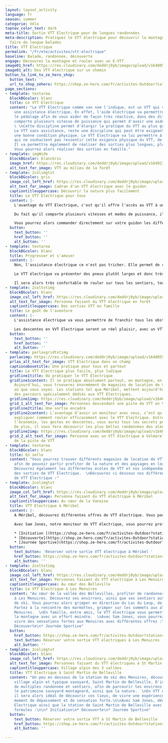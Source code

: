 ```yaml
---
layout: layout_activity
language: fr
season: summer
categorie: Vélo
topnav_color_text: dark
meta-title: Sortie VTT Electrique pour de longues randonnées
meta-description: Pratiquez le VTT électrique pour découvrir la montagne à vélo et
  faire de longue balades
title: VTT Electrique
permalink: "/fr/ete/activites/vtt-electrique"
baseline: Balade, randonnée, découverte
engage: Découvrez la montagne et rouler avec un E-VTT
image01_href: https://res.cloudinary.com/deddrj0yb/image/upload/v1648055624/website/summer/julian-hochgesang-jyoTLVMv9So-unsplash.jpg
image01_alt: Des VTT électrique sur un chemin
button_to_link_to_ze_hero_shop:
  button_text: ''
  url_to_shop_zehero: https://shop.ze-hero.com/fr/activites-Outdoor?calessonstype=all&catypegenderlistsummer=all&calessonsactivitytype=VTT&start-date=
page_sections:
- template: textarea
  blockBGcolor: blanc
  title: Le VTT Electrique
  content: "Le VTT Electrique comme son nom l'indique, est un VTT qui va comporter
    une assistance électrique. En effet, l'aide électrique va permettre d'assister
    le pédalage afin de vous aider de façon très réactive, dans des difficultés. Il
    comporte plusieurs vitesse de puissance qui permet d'avoir une aide plus importante.
    \ \nCette discipline permet d'élargir la pratique du VTT au plus grand nombre.
    Le VTT sans assistance, reste une discipline qui peut être exigeante, qui demande
    une bonne condition physique. Le VTT Electrique va lui permettre à des personnes
    qui ne souhaitent pas ressentir cette exigence physique du VTT, de partir en balade.
    Il va permettre également de réaliser des sorties plus longues, plus facilement.
    Vous pourrez alors réaliser des sorties en famille."
- template: imgWide
  blockBGcolor: blancGris
  image_href: https://res.cloudinary.com/deddrj0yb/image/upload/v1649234241/website/assets/Recadr%C3%A9es/vtt.png
  alt_text_for_image: VTT au milieu de la forêt
- template: 2colimgtxt
  blockBGcolor: gris
  image_col_left_href: https://res.cloudinary.com/deddrj0yb/image/upload/v1648055580/website/summer/markus-spiske-B80FcaDLWCc-unsplash.jpg
  alt_text_for_image: Cadran d'un VTT électrique avec le guidon
  captiontitleuppercase: Découvrir la nature plus facilement
  title: Le VTT Electrique pour tous
  content: |-
    L'avantage du VTT Electrique, c'est qu'il offre l'accès au VTT à un très large public. Son assistance permet d'ouvrir les possibilités de sorties longues, d'accéder à des lieux trop dur physiquement en VTT basique.

    Du fait qu'il comporte plusieurs vitesses et modes de puissance, il permet de jauger, en fonction de l'intensité que vous voulez mettre, sa vitesse. Si vous pédalez en puissance 1, la sortie sera très "sport", plus exigeante. La puissance maximale, elle va vous aider énormément mais la batterie se videra beaucoup plus vite. Par contre, l'aide de la puissance du VTT Electrique s'arrête à partir de 25km/h. Il faut trouver le bon équilibre entre l'assistance électrique, le pédalage, la difficulté, l'effort musculaire ainsi que l'économie de la batterie. L'inconvénient de ce VTT est que si votre batterie est à plat, le VTT est vraiment très lourd, il sera alors très difficile de grimper une côte sans assistance.

    Vous pourrez alors commander directement sur votre guidon les différents modes de puissance pour l'assistance électrique.
  button:
    text_button: ''
    href_button: ''
    alt_button: ''
- template: textarea
  blockBGcolor: blanc
  title: Progresser et s'amuser
  content: |-
    Non, l'assistance électrique ce n'est pas tricher. Elle permet de réussir des ascensions, des randonnées avec beaucoup plus de dénivelé et de kilomètres, à des personnes qui auraient plus réticent avec un VTT normal. Elle permet de progresser en VTT, de comprendre comment bien grimper, gérer ses vitesses et ses plateaux. C'est également un excellent moyen de découvrir la montagne pour des personnes qui ne veulent pas avoir une activité trop exigeante physiquement.

    Le VTT électrique va présenter des pneus plutôt larges et donc très stables. Vous pourrez descendre plus sereinement des chemins de cailloux techniques. Le poids plus important d'un VTT électrique que d'un VTT classique, sera réparti vers le bas au centre du cadre. Cela apporter aussi plus de stabilité au VTT.

    Il sera alors très confortable de rouler sur tous les sentiers, tous les types de terrains. Peu importe le dénivelé, les difficultés du passage et sa technicité, avec le VTT Electrique vous pourrez passer sans problème.
- template: 2coltxtimg
  blockBGcolor: blanc
  image_col_left_href: https://res.cloudinary.com/deddrj0yb/image/upload/v1648055609/website/summer/luca-beani-ht1qetmbaxs-unsplash.jpg
  alt_text_for_image: Personne faisant du VTT électrique en forêt
  captiontitleuppercase: Des sorties VTT en famille
  title: Le goût de l'aventure
  content: |-
    L'assistance électrique va vous permettre de franchir tous les obstacles et terrains. Vous pourrez alors vous concentrer pleinement sur votre trajectoire et le chemin sur lequel vous roulez.

    Les descentes en VVT Electrique seront un réel plaisir, avec un VTT qui sera stable, très joueur, rapide et maniable. Il permet "d'effacer" les grandes différences de niveau dans un groupe. Cela permet de partir dans un groupe beaucoup plus homogène qu'en VTT classique. Le goût de l'aventure ne fait que commencer et les sorties en VTT Electrique vous emmèneront découvrir de nouvelles expériences.
  button:
    text_button: ''
    href_button: ''
    alt_button: ''
- template: parlaxgridtxtimg
  parlaximg: https://res.cloudinary.com/deddrj0yb/image/upload/v1648055673/website/summer/matthias-patzuda-_ezqPPf8Cpk-unsplash.jpg
  prlax_alt_text_for_image: VTT Electrique dans un champ
  captionabovetitle: Une pratique pour tous et partout
  title: Le VTT Electrique plus facile, plus ludique
  gridline1title: Où pratiquer le VTT Electrique
  gridline1content: Il se pratique absolument partout, en montagne, en forêt, en garrigue.
    Aujourd'hui, vous trouverez énormément de magasins de location de VTT Electrique
    où que vous soyez. Les stations tel que Méribel, mettent aujourd'hui en place
    des parcours spécialement dédiés aux VTT Electriques.
  gridline1img: https://res.cloudinary.com/deddrj0yb/image/upload/v1646912722/website/summer/graziano-de-maio-EhwpPCZIzf4-unsplash.jpg
  grid_1_alt_text_for_image: Personnes descendant une piste de VTT en VTT électrique
  gridline2title: Une sortie encadré
  gridline2content: L’avantage d’avoir un moniteur avec vous, c’est qu’il va vous
    expliquer comment rouler efficacement avec le VTT Electrique. Entre la technique,
    l’économie, les gestes en descentes, vous aurez tous les secrets pour bien rouler.
    De plus, il vous fera découvrir les plus belles randonnées des alentours.
  gridline2img: https://res.cloudinary.com/deddrj0yb/image/upload/v1648110488/website/summer/IMG_20201110_155723.jpg
  grid_2_alt_text_for_image: Personne avec un VTT électrique à Valmorel au sommet
    de la piste de VTT
- template: textarea
  blockBGcolor: blanc
  title: En selle
  content: "Vous pourrez trouver différents magasins de location de VTT Electrique
    afin de pouvoir partir profiter de la nature et des paysages en louant votre vélo.
    Découvrez également les différentes écoles de VTT et nos indépendants qui proposent
    des sorties de VTT Electrique.  \nDécouvrez ci dessous nos différentes offres
    de VTT Electrique :"
- template: 2colimgtxt
  blockBGcolor: blanc
  image_col_left_href: https://res.cloudinary.com/deddrj0yb/image/upload/v1648132826/website/M%C3%A9ribel/48230034906_3f54e7e3a3_c.jpg
  alt_text_for_image: Personne faisant du VTT éléctrique à Méribel
  captiontitleuppercase: Au cœur de la Vanoise
  title: VTT Electrique à Méribel
  content: |-
    A Méribel, découvrez différentes offres de VTT électrique. Vous pourrez profiter de vous initier, de randonner en famille à VTT électrique au cœur des montagnes de Méribel. Entre ses hameaux, ses villages, ses lacs et ses prairies, découvrez la montagne sur selle pour un plaisir intense.

    Avec Sam Jones, notre moniteur de VTT électrique, vous pourrez profiter de différentes offres à VTT électrique à Méribel :

    * [Initiation ](https://shop.ze-hero.com/fr/activites-Outdoor?station=M%C3%A9ribel&calessonstype=all&catypegenderlistsummer=all&calessonsactivitytype=VTT&start-date=)
    * [Découverte](https://shop.ze-hero.com/fr/activites-Outdoor?station=M%C3%A9ribel&calessonstype=all&catypegenderlistsummer=all&calessonsactivitytype=VTT&start-date=)
    * [Journée Sportive](https://shop.ze-hero.com/fr/activites-Outdoor?station=M%C3%A9ribel&calessonstype=all&catypegenderlistsummer=all&calessonsactivitytype=VTT&start-date=)
  button:
    text_button: 'Réserver votre sortie VTT électrique à Méribel '
    href_button: https://shop.ze-hero.com/fr/activites-Outdoor?station=M%C3%A9ribel&calessonstype=all&catypegenderlistsummer=all&calessonsactivitytype=VTT&start-date=
    alt_button: ''
- template: 2coltxtimg
  blockBGcolor: blanc
  image_col_left_href: https://res.cloudinary.com/deddrj0yb/image/upload/v1648112274/website/VTT%20AE/M%C3%A9nuires/VTT_electrique-Vincent_LOTTENBERG-29232.jpg
  alt_text_for_image: Personnes faisant du VTT électrique à Les Menuires
  captiontitleuppercase: Au cœur des Belleville
  title: Le VTT Electrique à Les Menuires
  content: "Au cœur de la vallée des Bellevilles, profiter de randonner à VTT Electrique
    à Les Menuires. Découvrez ses envirrons, ainsi que ses sentiers autour de la statioon
    de ski. Vous pourrez alors grimper en direction du Lac du Loup, de Val Thorens.
    Partez à la rencontre des marmottes, grimper sur les sommets aux alentours des
    Menuires.  \nEn famille, entre amis, le VTT électrique vous permettra de découvrir
    la montagne avec un effort moindre.  \nAvec Sam Jones, vous pourrez rouler, découvrir,
    vivre des sensations fortes aux Menuires avec différentes offres :\n\n* Initiation\n*
    Découverte\n* Journée Sportive"
  button:
    href_button: https://shop.ze-hero.com/fr/activites-Outdoor?station=Les+Menuires&calessonstype=all&catypegenderlistsummer=all&calessonsactivitytype=VTT&start-date=
    text_button: Réserver votre sortie VTT électriques à Les Menuires
    alt_button: ''
- template: 2colimgtxt
  blockBGcolor: blanc
  image_col_left_href: https://res.cloudinary.com/deddrj0yb/image/upload/v1644398781/website/resorts/les%20menuires/Balade_VTTAE_en_Famille-Jeremy_BERNARD-29086-1600px_uprpkk.jpg
  alt_text_for_image: Personnes faisant du VTT électriques à St Martin de Belleville
  captiontitleuppercase: Village alpin des 3 vallées
  title: VTT Electrique à Saint Martin de Belleville
  content: "Un peu en dessous de la station de ski des Menuires, découvrez le petite
    village alpin et typique savoyard, Saint Martin de Belleville. D'ici, vous découvrirez
    de multiples randonnée et sentiers, afin de parcourir les environs du villages,
    le patrimoine savoyard montagnard, ainsi que la nature.  \nEn VTT électrique,
    il sera alors idéal de découvrir ces lieux, de vivre une expérience forte, d'un
    moment de dépassement et de sensation forte.\n\nAvec Sam Jones, découvrez le VTT
    Electrique ainsi que la station de Saint Martin de Belleville avec différentes
    formules :\n\n* Initiation\n* Découverte\n* Journée Sportive"
  button:
    text_button: Réserver votre sortie VTT à St Martin de Belleville
    href_button: https://shop.ze-hero.com/fr/activites-Outdoor?station=Saint+Martin+de+Belleville&calessonstype=all&catypegenderlistsummer=all&calessonsactivitytype=VTT&start-date=
    alt_button: ''

---
```

